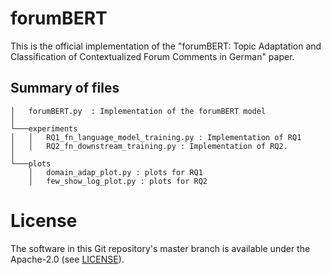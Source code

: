 # forumBERT

This is the official implementation of the "forumBERT: Topic Adaptation and Classification of Contextualized Forum Comments in German" paper.

## Summary of files
```
│   forumBERT.py  : Implementation of the forumBERT model
│
└───experiments
│   │   RQ1_fn_language_model_training.py : Implementation of RQ1
│   │   RQ2_fn_downstream_training.py : Implementation of RQ2. 
│   
└───plots
    │   domain_adap_plot.py : plots for RQ1
    │   few_show_log_plot.py : plots for RQ2
```

# License

The software in this Git repository's master branch is available under the Apache-2.0 (see [LICENSE](LICENSE)).
